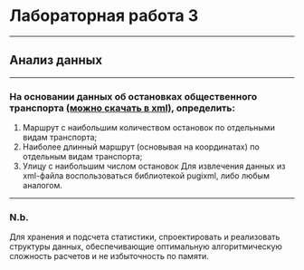 # Лабораторная работа 3 

---

## Анализ данных

---

### На основании данных об остановках общественного транспорта [(можно скачать в xml)](http://data.gov.spb.ru/opendata/7830001067-transport_station/), определить:
1. Маршрут с наибольшим количеством остановок по отдельными видам
   транспорта;
2. Наиболее длинный маршрут (основывая на координатах) по отдельным видам
   транспорта;
3. Улицу с наибольшим числом остановок
   Для извлечения данных из xml-файла воспользоваться библиотекой pugixml, либо
   любым аналогом.

---

### N.b.

   Для хранения и подсчета статистики, спроектировать и реализовать структуры данных,
   обеспечивающие оптимальную алгоритмическую сложность расчетов и не
   избыточность по памяти.
